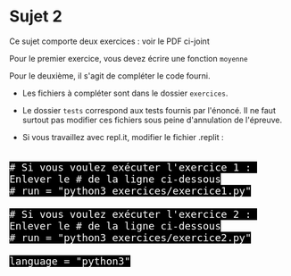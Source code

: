 # Sujet 2

Ce sujet comporte deux exercices : voir le PDF ci-joint

Pour le premier exercice, vous devez écrire une fonction `moyenne` 


Pour le deuxième, il s'agit de compléter le code fourni.

- Les fichiers à compléter sont dans le dossier `exercices`.

- Le dossier `tests` correspond aux tests fournis par l'énoncé.
Il ne faut surtout pas modifier ces fichiers sous peine d'annulation de l'épreuve.

- Si vous travaillez avec repl.it, modifier le fichier .replit :  
<pre><code style="background-color:black;color:white;width:100%;font-size: large;">
# Si vous voulez exécuter l'exercice 1 : Enlever le # de la ligne ci-dessous
# run = "python3 exercices/exercice1.py"

# Si vous voulez exécuter l'exercice 2 : Enlever le # de la ligne ci-dessous
# run = "python3 exercices/exercice2.py"

language = "python3"
</code></pre>

